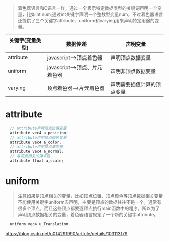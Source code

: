 > 着色器语言和C语言一样，通过一个表示特定数据类型的关键词声明一个变量，比如int num;通过int关键字声明一个整数型变量num，不过着色器语言还提供了三个关键字attribute、uniform和varying用来声明特定用途的变量。


关键字(变量类型) | 数据传递                     | 声明变量
---             | ---                         |   ---
attribute       | javascript——>顶点着色器      | 声明顶点数据变量
uniform         | javascript——>顶点、片元着色器 | 声明非顶点数据变量
varying         | 顶点着色器——>片元着色器       | 声明需要插值计算的顶点变量


# attribute

```javascript
  // attribute声明顶点位置变量
  attribute vec4 a_position;
  // attribute声明顶点颜色变量
  attribute vec4 a_color;
  // attribute声明顶点法向量
  attribute vec4 a_normal;
  // 与顶点相关的浮点数
  attribute float a_scale;
```

# uniform

> 注意如果是顶点相关的变量，比如顶点位置、顶点颜色等顶点数据相关变量不能使用关键字uniform去声明，主要是顶点的数据往往不是一个，通常有很多个顶点，而且这些顶点都要逐顶点执行main函数中的程序，所以为了声明顶点数据相关的变量，着色器语言规定了一个新的关键字attribute。

```javascript
  uniform vec4 u_Translation
```

https://blog.csdn.net/u014291990/article/details/103113179